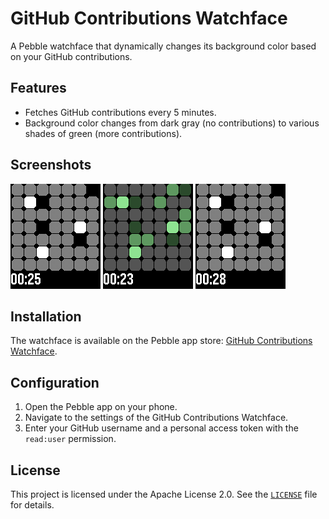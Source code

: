 # GitHub Contributions Watchface

A Pebble watchface that dynamically changes its background color based on your GitHub contributions.

## Features

- Fetches GitHub contributions every 5 minutes.
- Background color changes from dark gray (no contributions) to various shades of green (more contributions).

## Screenshots

![aplite](aplite.png)
![basalt](basalt.png)
![diorite](diorite.png)

## Installation

The watchface is available on the Pebble app store: [GitHub Contributions Watchface](https://apps.rebble.io/en_US/application/67ce34d2b7a0230391426cbe).

## Configuration

1. Open the Pebble app on your phone.
2. Navigate to the settings of the GitHub Contributions Watchface.
3. Enter your GitHub username and a personal access token with the `read:user` permission.

## License

This project is licensed under the Apache License 2.0. See the [`LICENSE`](LICENSE) file for details.